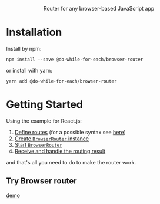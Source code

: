<p align="center">Router for any browser-based JavaScript app</p>

# Installation

Install by npm:

```shell
npm install --save @do-while-for-each/browser-router
```

or install with yarn:

```shell
yarn add @do-while-for-each/browser-router
```

# Getting Started

Using the example for React.js:

1. [Define routes](https://github.com/dwfe/test-manual-browser-router/blob/main/src/router/routes.tsx#L8) (for a possible syntax see [here](https://github.com/dwfe/path-resolver#pathresolver))
2. [Create `BrowserRouter` instance](https://github.com/dwfe/test-manual-browser-router/blob/main/src/di.ts#L13)
3. [Start `BrowserRouter`](https://github.com/dwfe/test-manual-browser-router/blob/main/src/router/route-result.handler.tsx#L24)
4. [Receive and handle the routing result](https://github.com/dwfe/test-manual-browser-router/blob/main/src/router/route-result.handler.tsx#L31)

and that's all you need to do to make the router work.

## Try Browser router

[demo](https://browser-router.github.io)

